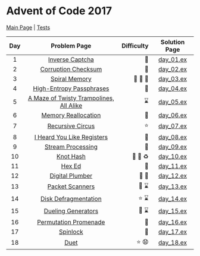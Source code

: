 # Advent of Code 2017

[Main Page](https://adventofcode.com/2017) | [Tests](/test/2017)

| Day | Problem Page | Difficulty | Solution Page |
| :---: | :------: | ---: | :---: |
| 1 | [Inverse Captcha](https://adventofcode.com/2017/day/1) | :star2: | [day_01.ex](/lib/2017/day_01.ex) |
| 2 | [Corruption Checksum](https://adventofcode.com/2017/day/2) | :star2: | [day_02.ex](/lib/2017/day_02.ex) |
| 3 | [Spiral Memory](https://adventofcode.com/2017/day/3) | :star2: :star2: :star2: | [day_03.ex](/lib/2017/day_03.ex) |
| 4 | [High-Entropy Passphrases](https://adventofcode.com/2017/day/4)  | :star2: | [day_04.ex](/lib/2017/day_04.ex) |
| 5 | [A Maze of Twisty Trampolines, All Alike](https://adventofcode.com/2017/day/5)  | :hourglass: | [day_05.ex](/lib/2017/day_05.ex) |
| 6 | [Memory Reallocation](https://adventofcode.com/2017/day/6)  | :star2: | [day_06.ex](/lib/2017/day_06.ex) |
| 7 | [Recursive Circus](https://adventofcode.com/2017/day/7)  | :star: | [day_07.ex](/lib/2017/day_07.ex) |
| 8 | [I Heard You Like Registers](https://adventofcode.com/2017/day/8)  | :star2: | [day_08.ex](/lib/2017/day_08.ex) |
| 9 | [Stream Processing](https://adventofcode.com/2017/day/9)  | :star2: | [day_09.ex](/lib/2017/day_09.ex) |
| 10 | [Knot Hash](https://adventofcode.com/2017/day/10)  | :star2: :star2: :recycle: | [day_10.ex](/lib/2017/day_10.ex) |
| 11 | [Hex Ed](https://adventofcode.com/2017/day/11)  | :star2: | [day_11.ex](/lib/2017/day_11.ex) |
| 12 | [Digital Plumber](https://adventofcode.com/2017/day/12)  | :star2: :green_heart: | [day_12.ex](/lib/2017/day_12.ex) |
| 13 | [Packet Scanners](https://adventofcode.com/2017/day/13)  | :star2: :hourglass: | [day_13.ex](/lib/2017/day_13.ex) |
| 14 | [Disk Defragmentation](https://adventofcode.com/2017/day/14)  | :star: :hourglass: | [day_14.ex](/lib/2017/day_14.ex) |
| 15 | [Dueling Generators](https://adventofcode.com/2017/day/15)  | :star2: :hourglass: | [day_15.ex](/lib/2017/day_15.ex) |
| 16 | [Permutation Promenade](https://adventofcode.com/2017/day/16)  | :star2: | [day_16.ex](/lib/2017/day_16.ex) |
| 17 | [Spinlock](https://adventofcode.com/2017/day/17)  | :star2: | [day_17.ex](/lib/2017/day_17.ex) |
| 18 | [Duet](https://adventofcode.com/2017/day/18)  | :star: :anguished: | [day_18.ex](/lib/2017/day_18.ex) |
